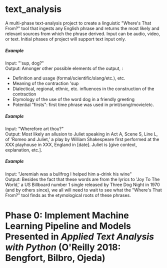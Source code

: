 # text_analysis

A multi-phase text-analysis project to create a linguistic "Where's That From?" tool that ingests any English phrase and returns the most likely and relevant sources from which the phrase derived. Input can be audio, video, or text. Initial phases of project will support text input only.

##### Example
Input: "'sup, dog?"  
Output: Amonger other possible elements of the output, :
 - Definition and usage (formal/scientific/slang/etc.), etc.
 - Meaning of the contraction 'sup
 - Dialectical, regional, ethnic, etc. influences in the construction of the contraction
 - Etymology of the use of the word dog in a friendly greeting
 - Potential "firsts": first time phrase was used in print/song/movie/etc.
 
##### Example
Input: "Wherefore art thou?"  
Output: Most likely an allusion to Juliet speaking in Act A, Scene S, Line L, of 'Romeo and Juliet,' a play by William Shakespeare first performed at the XXX playhouse in XXX, England in [date]. Juliet is [give context, explanation, etc.].

##### Example
Input: "Jeremiah was a bullfrog I helped him a-drink his wine"  
Output: Besides the fact that these words are from the lyrics to 'Joy To The World,' a US Billboard number 1 single released by Three Dog Night in 1970 (and by others since), we all will need to wait to see what the "Where's That From?" tool finds as the etymological roots of these phrases.

# Phase 0: Implement Machine Learning Pipeline and Models Presented in _Applied Text Analysis with Python_ (O'Reilly 2018: Bengfort, Bilbro, Ojeda)
